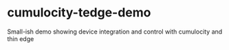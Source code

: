 # cumulocity-tedge-demo
Small-ish demo showing device integration and control with cumulocity and thin edge
